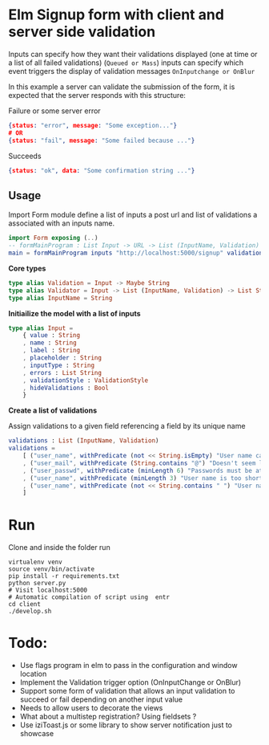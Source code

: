 # Elm Signup form with client and server side validation

Inputs can specify how they want their validations displayed (one at time or a list of all failed validations) (`Queued or Mass`)
inputs can specify which event triggers the display of validation messages `OnInputchange or OnBlur`

In this example a server can validate the submission of the form, it is expected that the server 
responds with this structure:

Failure or some server error
```json
{status: "error", message: "Some exception..."}
# OR
{status: "fail", message: "Some failed because ..."}
```

Succeeds
```json
{status: "ok", data: "Some confirmation string ..."}
```

## Usage

Import Form module define a list of inputs a post url and list of validations a associated with an inputs name.

```elm
import Form exposing (..)
-- formMainProgram : List Input -> URL -> List (InputName, Validation) -> Program Never Model Action
main = formMainProgram inputs "http://localhost:5000/signup" validations
```

**Core types**

```elm
type alias Validation = Input -> Maybe String
type alias Validator = Input -> List (InputName, Validation) -> List String
type alias InputName = String
```

**Initiailize the model with a list of inputs**

```elm
type alias Input = 
    { value : String
    , name : String
    , label : String
    , placeholder : String
    , inputType : String
    , errors : List String
    , validationStyle : ValidationStyle
    , hideValidations : Bool
    }
```

**Create a list of validations**

Assign validations to a given field referencing a field by its unique name 

```elm
validations : List (InputName, Validation)
validations = 
    [ ("user_name", withPredicate (not << String.isEmpty) "User name cant be empty" )
    , ("user_mail", withPredicate (String.contains "@") "Doesn't seem like a valid password")
    , ("user_passwd", withPredicate (minLength 6) "Passwords must be at least 6 characters long")
    , ("user_name", withPredicate (minLength 3) "User name is too short")
    , ("user_name", withPredicate (not << String.contains " ") "User name cant contain spaces")
    ]
```

# Run 

Clone and inside the folder  run

```shell
virtualenv venv
source venv/bin/activate
pip install -r requirements.txt
python server.py
# Visit localhost:5000
# Automatic compilation of script using  entr
cd client
./develop.sh
```

# Todo:

- Use flags program in elm to pass in the configuration and window location
- Implement the Validation trigger option (OnInputChange or OnBlur)
- Support some form of validation that allows an input validation to succeed or fail depending on another input value 
- Needs to allow users to decorate the views
- What about a multistep registration? Using fieldsets ?
- Use iziToast.js or some library to show server notification just to showcase

